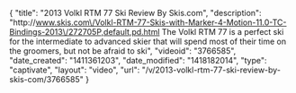 {
    "title": "2013 Volkl RTM 77 Ski Review By Skis.com",
    "description": "http:\/\/www.skis.com\/Volkl-RTM-77-Skis-with-Marker-4-Motion-11.0-TC-Bindings-2013\/272705P,default,pd.html  The Volkl RTM 77 is a perfect ski for the intermediate to advanced skier that will spend most of their time on the groomers, but not be afraid to ski",
    "videoid": "3766585",
    "date_created": "1411361203",
    "date_modified": "1418182014",
    "type": "captivate",
    "layout": "video",
    "url": "\/v\/2013-volkl-rtm-77-ski-review-by-skis-com\/3766585"
}